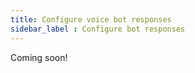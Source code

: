 ```yaml
---
title: Configure voice bot responses 
sidebar_label : Configure bot responses 
---
```


Coming soon!